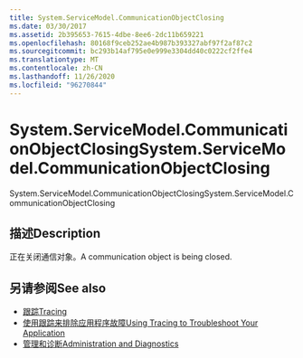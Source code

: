 ```yaml
---
title: System.ServiceModel.CommunicationObjectClosing
ms.date: 03/30/2017
ms.assetid: 2b395653-7615-4dbe-8ee6-2dc11b659221
ms.openlocfilehash: 80168f9ceb252ae4b987b393327abf97f2af87c2
ms.sourcegitcommit: bc293b14af795e0e999e3304dd40c0222cf2ffe4
ms.translationtype: MT
ms.contentlocale: zh-CN
ms.lasthandoff: 11/26/2020
ms.locfileid: "96270844"
---
```

# <a name="systemservicemodelcommunicationobjectclosing"></a><span data-ttu-id="0b462-102">System.ServiceModel.CommunicationObjectClosing</span><span class="sxs-lookup"><span data-stu-id="0b462-102">System.ServiceModel.CommunicationObjectClosing</span></span>

<span data-ttu-id="0b462-103">System.ServiceModel.CommunicationObjectClosing</span><span class="sxs-lookup"><span data-stu-id="0b462-103">System.ServiceModel.CommunicationObjectClosing</span></span>  
  
## <a name="description"></a><span data-ttu-id="0b462-104">描述</span><span class="sxs-lookup"><span data-stu-id="0b462-104">Description</span></span>  

 <span data-ttu-id="0b462-105">正在关闭通信对象。</span><span class="sxs-lookup"><span data-stu-id="0b462-105">A communication object is being closed.</span></span>  
  
## <a name="see-also"></a><span data-ttu-id="0b462-106">另请参阅</span><span class="sxs-lookup"><span data-stu-id="0b462-106">See also</span></span>

- [<span data-ttu-id="0b462-107">跟踪</span><span class="sxs-lookup"><span data-stu-id="0b462-107">Tracing</span></span>](index.md)
- [<span data-ttu-id="0b462-108">使用跟踪来排除应用程序故障</span><span class="sxs-lookup"><span data-stu-id="0b462-108">Using Tracing to Troubleshoot Your Application</span></span>](using-tracing-to-troubleshoot-your-application.md)
- [<span data-ttu-id="0b462-109">管理和诊断</span><span class="sxs-lookup"><span data-stu-id="0b462-109">Administration and Diagnostics</span></span>](../index.md)
